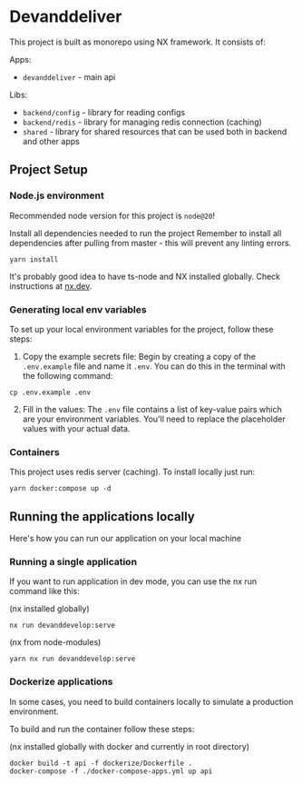 # Devanddeliver

This project is built as monorepo using NX framework. It consists of:

Apps:
- `devanddeliver` - main api

Libs:
- `backend/config` - library for reading configs
- `backend/redis` - library for managing redis connection (caching)
- `shared` - library for shared resources that can be used both in backend and other apps

## Project Setup

### Node.js environment

Recommended node version for this project is `node@20`!

Install all dependencies needed to run the project
Remember to install all dependencies after pulling from master - this will prevent any linting errors.

```shell
yarn install
```

It's probably good idea to have ts-node and NX installed globally. Check instructions at [nx.dev](https://nx.dev).

### Generating local env variables

To set up your local environment variables for the project, follow these steps:

1. Copy the example secrets file: Begin by creating a copy of the `.env.example` file and name it `.env`.
   You can do this in the terminal with the following command:

```shell
cp .env.example .env
```

2. Fill in the values: The `.env` file contains a list of key-value pairs which are your environment variables.
   You'll need to replace the placeholder values with your actual data.

### Containers

This project uses redis server (caching). To install locally just run:

```
yarn docker:compose up -d
```

## Running the applications locally

Here's how you can run our application on your local machine

### Running a single application

If you want to run application in dev mode, you can use the nx run command like this:

(nx installed globally)
```shell
nx run devanddevelop:serve
```

(nx from node-modules)
```shell
yarn nx run devanddevelop:serve
```

### Dockerize applications

In some cases, you need to build containers locally to simulate a production environment.

To build and run the container follow these steps:

(nx installed globally with docker and currently in root directory)
```shell
docker build -t api -f dockerize/Dockerfile .
docker-compose -f ./docker-compose-apps.yml up api
```

